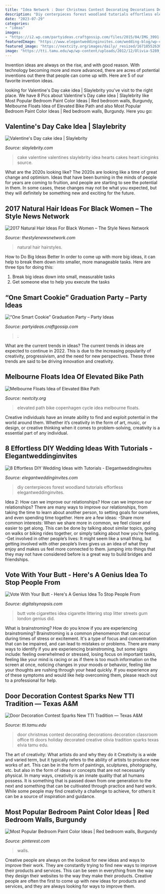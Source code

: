 ```yaml
---
title: "Idea Network : Door Christmas Contest Decorating Decorations Decoration Classroom Office Tti Doors Holiday Decorated Creative Olivia Tradition Sparks Texas Elvia Tamu Edu"
description: "Diy centerpieces forest woodland tutorials effortless elegantweddinginvites"
date: "2023-07-29"
categories:
- "ideas"
images:
- "https://i2.wp.com/partyideas.craftgossip.com/files/2015/04/IMG_3991-copy.jpg?fit=600%2C901&amp;ssl=1"
featuredImage: "https://www.elegantweddinginvites.com/wedding-blog/wp-content/uploads/2016/10/DIY-forest-and-woodland-wedding-floral-centerpieces.jpg"
featured_image: "https://nextcity.org/images/daily/_resized/16718552630_cadfc08b64_k.jpg"
image: "https://tti.tamu.edu/wp/wp-content/uploads/2012/12/Olivia-5289_1.jpg"
---
```



Invention ideas are always on the rise, and with good reason. With technology becoming more and more advanced, there are acres of potential inventions out there that people can come up with. Here are 5 of our favorite invention ideas.

	

		
looking for Valentine&#039;s Day cake idea | Slaylebrity you've visit to the right place. We have 8 Pics about Valentine&#039;s Day cake idea | Slaylebrity like Most Popular Bedroom Paint Color Ideas | Red bedroom walls, Burgundy, Melbourne Floats Idea of Elevated Bike Path and also Most Popular Bedroom Paint Color Ideas | Red bedroom walls, Burgundy. Here you go:
		
    
## Valentine&#039;s Day Cake Idea | Slaylebrity

<img loading=lazy src="https://slaylebrity.com/wp-content/uploads/2019/01/IMG_6536.jpg" onerror="this.onerror=null;this.src='https://tse1.mm.bing.net/th?id=OIP.if7wmekRoohKoZ_7sw4lNAHaE6&amp;pid=15.1';" alt="Valentine&#039;s Day cake idea | Slaylebrity">

_Source: slaylebrity.com_

>cake valentine valentines slaylebrity idea hearts cakes heart icinginks source. 

	

What are the 2020s looking like?
The 2020s are looking like a time of great change and optimism. Ideas that have been burning in the minds of people for years are coming to fruition, and people are starting to see the potential in them. In some cases, these changes may not be what you expected, but they will definitely be something new and exciting for the future.

    
## 2017 Natural Hair Ideas For Black Women – The Style News Network

<img loading=lazy src="http://thestylenewsnetwork.com/wp-content/uploads/2016/10/2017-Natural-Hairstyles-for-Black-Women-34.jpg" onerror="this.onerror=null;this.src='https://tse3.mm.bing.net/th?id=OIP.gej7mr9vu2hYrgFGyOa8XQHaJ4&amp;pid=15.1';" alt="2017 Natural Hair Ideas For Black Women – The Style News Network">

_Source: thestylenewsnetwork.com_

>natural hair hairstyles. 

	

How to Do Big Ideas Better
In order to come up with more big ideas, it can help to break them down into smaller, more manageable tasks. Here are three tips for doing this:
1. Break big ideas down into small, measurable tasks
2. Get someone else to help you execute the tasks

    
## “One Smart Cookie” Graduation Party – Party Ideas

<img loading=lazy src="https://i2.wp.com/partyideas.craftgossip.com/files/2015/04/IMG_3991-copy.jpg?fit=600%2C901&amp;ssl=1" onerror="this.onerror=null;this.src='https://tse3.mm.bing.net/th?id=OIP.3K2vxMUmigBaiz9Lj-ifZAHaLH&amp;pid=15.1';" alt="“One Smart Cookie” Graduation Party – Party Ideas">

_Source: partyideas.craftgossip.com_

>. 

	

What are the current trends in ideas?
The current trends in ideas are expected to continue in 2022. This is due to the increasing popularity of creativity, progressivism, and the need for new perspectives. These three trends are said to be driving innovation and creativity.

    
## Melbourne Floats Idea Of Elevated Bike Path

<img loading=lazy src="https://nextcity.org/images/daily/_resized/16718552630_cadfc08b64_k.jpg" onerror="this.onerror=null;this.src='https://tse1.mm.bing.net/th?id=OIP.nrnAF2XA52beJp5M3VzBGwHaE7&amp;pid=15.1';" alt="Melbourne Floats Idea of Elevated Bike Path">

_Source: nextcity.org_

>elevated path bike copenhagen cycle idea melbourne floats. 

	

Creative individuals have an innate ability to find and exploit potential in the world around them. Whether it’s creativity in the form of art, music, or design, or creative thinking when it comes to problem-solving, creativity is a essential part of any individual.

    
## 8 Effortless DIY Wedding Ideas With Tutorials - Elegantweddinginvites

<img loading=lazy src="https://www.elegantweddinginvites.com/wedding-blog/wp-content/uploads/2016/10/DIY-forest-and-woodland-wedding-floral-centerpieces.jpg" onerror="this.onerror=null;this.src='https://tse3.mm.bing.net/th?id=OIP.MX6XqctD1vZs-zVyaWdOmAHaSh&amp;pid=15.1';" alt="8 Effortless DIY Wedding Ideas with Tutorials - Elegantweddinginvites">

_Source: elegantweddinginvites.com_

>diy centerpieces forest woodland tutorials effortless elegantweddinginvites. 

	

Idea 2: How can we improve our relationships?
How can we improve our relationships? There are many ways to improve our relationships, from taking the time to learn about another person, to setting goals for ourselves, and even spending time together. Here are a few ideas: 
-Share more common interests: When we share more in common, we feel closer and easier to get along. This can be done by talking about similar topics, going on walks or biking rides together, or simply talking about how you’re feeling. 
-Get involved in other people’s lives: It might seem like a small thing, but getting involved with other people’s lives gives us an idea of what they enjoy and makes us feel more connected to them. jumping into things that they may not have considered before is a great way to build bridges and friendships.

    
## Vote With Your Butt - Here&#039;s A Genius Idea To Stop People From

<img loading=lazy src="https://digitalsynopsis.com/wp-content/uploads/2015/09/hubbub-neat-streets-litter-cigarette-butt-vote-chelsea-arsenal.jpg" onerror="this.onerror=null;this.src='https://tse2.mm.bing.net/th?id=OIP._7vP_GUV-3law4mYX55S0AHaNJ&amp;pid=15.1';" alt="Vote With Your Butt - Here&#039;s A Genius Idea To Stop People From">

_Source: digitalsynopsis.com_

>butt vote cigarettes idea cigarette littering stop litter streets gum london genius did. 

	

What is brainstroming?
How do you know if you are experiencing brainstroming? Brainstroming is a common phenomenon that can occur during times of stress or excitement. It's a type of focus and concentration that can be impaired, and can lead to mistakes or problems. There are many ways to identify if you are experiencing brainstroming, but some signs include: feeling overwhelmed or stressed, losing focus on important tasks, feeling like your mind is racing or as if there is too much information on the screen at once, noticing changes in your moods or behavior, feeling like your thoughts are rushing through your head quickly. If you experience any of these symptoms and would like help overcoming them, please reach out to a professional for help.

    
## Door Decoration Contest Sparks New TTI Tradition — Texas A&amp;M

<img loading=lazy src="https://tti.tamu.edu/wp/wp-content/uploads/2012/12/Olivia-5289_1.jpg" onerror="this.onerror=null;this.src='https://tse2.mm.bing.net/th?id=OIP.FiLg8H5c-hhfsyqHvNFFRAHaMZ&amp;pid=15.1';" alt="Door Decoration Contest Sparks New TTI Tradition — Texas A&amp;M">

_Source: tti.tamu.edu_

>door christmas contest decorating decorations decoration classroom office tti doors holiday decorated creative olivia tradition sparks texas elvia tamu edu. 

	

The art of creativity: What artists do and why they do it
Creativity is a wide and varied term, but it typically refers to the ability of artists to produce new works of art. This can be in the form of paintings, sculptures, photography, etc. but also in the form of ideas or concepts that are not necessarily physical. In many ways, creativity is an innate quality that all humans possess. It is something that is passed down from one generation to the next and something that can be cultivated through practice and hard work. While some people may find creativity a challenge to achieve, for others it can be a source of inspiration and guidance.

    
## Most Popular Bedroom Paint Color Ideas | Red Bedroom Walls, Burgundy

<img loading=lazy src="https://i.pinimg.com/originals/3a/9d/06/3a9d06ee1d0cda9b556ad190f2669ef3.jpg" onerror="this.onerror=null;this.src='https://tse2.mm.bing.net/th?id=OIP.Q7nTwq-rergxCxnR7flRqAHaKA&amp;pid=15.1';" alt="Most Popular Bedroom Paint Color Ideas | Red bedroom walls, Burgundy">

_Source: pinterest.com_

>walls. 

	

Creative people are always on the lookout for new ideas and ways to improve their work. They are constantly trying to find new ways to improve their products and services. This can be seen in everything from the way they design their websites to the way they make their products. Creative people are often the first to come up with new ideas for products and services, and they are always looking for ways to improve them.


